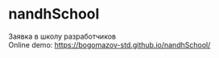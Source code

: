 # nandhSchool
Заявка в школу разработчиков <br>
Online demo: https://bogomazov-std.github.io/nandhSchool/
